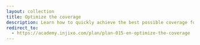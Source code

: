 ```yaml
---
layout: collection
title: Optimize the coverage
description: Learn how to quickly achieve the best possible coverage for all scheduled activities.
redirect_to:
  - https://academy.injixo.com/plan/plan-015-en-optimize-the-coverage
---
```

